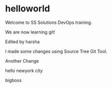 # helloworld
Welcome to SS Solutions DevOps training.

We are now learning git!

Edited by harsha

I made some changes using Source Tree Git Tool.
 

Another Change

hello newyork city

bigboss